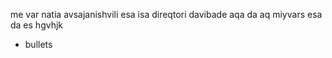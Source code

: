 me var natia avsajanishvili esa isa direqtori
davibade aqa da aq
miyvars esa da es
hgvhjk
* bullets
